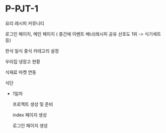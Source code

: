 # P-PJT-1
요리 레시피 커뮤니티

로그인 페이지, 메인 페이지 ( 중간에 이벤트 배너(레시피 공유 선호도 1위 -> 식기세트 등)

한식 일식 중식 카테고리 설정

우리집 냉장고 현황

식재료 마켓 연동

식단


- 1일차

    프로젝트 생성 및 준비

    index 페이지 생성

    로그인 페이지 생성